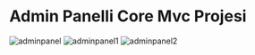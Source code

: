 # Admin Panelli Core Mvc Projesi
 
![adminpanel](https://user-images.githubusercontent.com/55662927/184415486-a70acf9e-6f2f-4fb9-9367-f20bfbb7ca19.PNG)
![adminpanel1](https://user-images.githubusercontent.com/55662927/184415500-9246b154-68f4-4cf0-95de-aaff472c9ec5.PNG)
![adminpanel2](https://user-images.githubusercontent.com/55662927/184415503-c7eaa8f0-cb8c-426d-a5ef-1a3188f46fd1.PNG)

